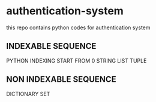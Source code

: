 # authentication-system
this repo contains python codes for authentication system



 ## INDEXABLE SEQUENCE
 PYTHON INDEXING START FROM 0
 STRING
 LIST
 TUPLE
 ## NON INDEXABLE SEQUENCE
 DICTIONARY
 SET
